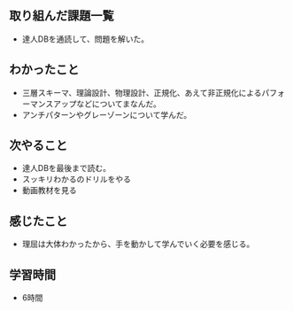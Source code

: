 ## 取り組んだ課題一覧
- 達人DBを通読して、問題を解いた。

## わかったこと
- 三層スキーマ、理論設計、物理設計、正規化、あえて非正規化によるパフォーマンスアップなどについてまなんだ。
- アンチパターンやグレーゾーンについて学んだ。

## 次やること
- 達人DBを最後まで読む。
- スッキリわかるのドリルをやる
- 動画教材を見る

## 感じたこと
- 理屈は大体わかったから、手を動かして学んでいく必要を感じる。

## 学習時間
- 6時間
